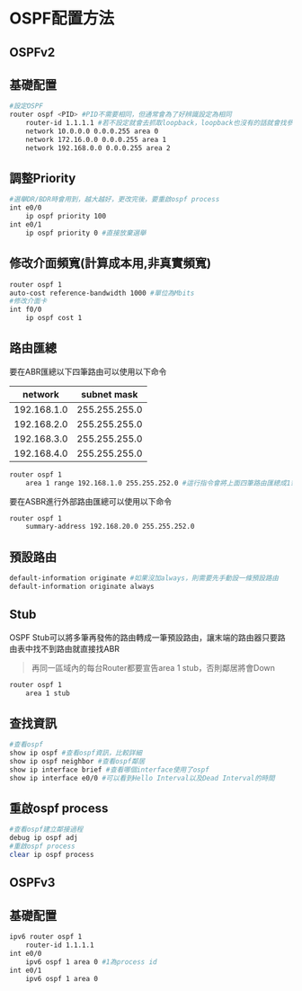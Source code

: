 # OSPF配置方法 #

## OSPFv2 ## 

## 基礎配置 ##
```bash
#設定OSPF
router ospf <PID> #PID不需要相同，但通常會為了好辨識設定為相同
	router-id 1.1.1.1 #若不設定就會去抓取loopback，loopback也沒有的話就會找參與ospf中最大的interface
	network 10.0.0.0 0.0.0.255 area 0 
	network 172.16.0.0 0.0.0.255 area 1
	network 192.168.0.0 0.0.0.255 area 2
```

## 調整Priority ##

```bash
#選舉DR/BDR時會用到，越大越好，更改完後，要重啟ospf process
int e0/0
	ip ospf priority 100
int e0/1
	ip ospf priority 0 #直接放棄選舉
```

## 修改介面頻寬(計算成本用,非真實頻寬) ##

```bash
router ospf 1
auto-cost reference-bandwidth 1000 #單位為Mbits
#修改介面卡
int f0/0
    ip ospf cost 1
```

## 路由匯總 ##

要在ABR匯總以下四筆路由可以使用以下命令

|network|subnet mask|
|---|---|
192.168.1.0|255.255.255.0|
192.168.2.0|255.255.255.0|
192.168.3.0|255.255.255.0|
192.168.4.0|255.255.255.0|

```bash
router ospf 1
	area 1 range 192.168.1.0 255.255.252.0 #這行指令會將上面四筆路由匯總成1筆192.168.1.0/22的路由
```

要在ASBR進行外部路由匯總可以使用以下命令

```bash
router ospf 1
	summary-address 192.168.20.0 255.255.252.0
```

## 預設路由 ##

```bash
default-information originate #如果沒加always，則需要先手動設一條預設路由
default-information originate always 
```

## Stub ## 

OSPF Stub可以將多筆再發佈的路由轉成一筆預設路由，讓末端的路由器只要路由表中找不到路由就直接找ABR

>再同一區域內的每台Router都要宣告area 1 stub，否則鄰居將會Down 

```bash
router ospf 1
	area 1 stub 
```

## 查找資訊 ##

```bash
#查看ospf
show ip ospf #查看ospf資訊，比較詳細
show ip ospf neighbor #查看ospf鄰居
show ip interface brief #查看哪個interface使用了ospf
show ip interface e0/0 #可以看到Hello Interval以及Dead Interval的時間
```

## 重啟ospf process ##

```bash
#查看ospf建立鄰接過程
debug ip ospf adj
#重啟ospf process 
clear ip ospf process
```

## OSPFv3 ##

## 基礎配置 ##

```bash
ipv6 router ospf 1
	router-id 1.1.1.1 
int e0/0
    ipv6 ospf 1 area 0 #1為process id
int e0/1
    ipv6 ospf 1 area 0 
```